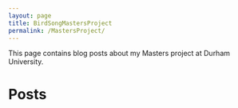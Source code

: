 ```yaml
---
layout: page
title: BirdSongMastersProject
permalink: /MastersProject/
---
```


This page contains blog posts about my Masters project at Durham University.

# Posts